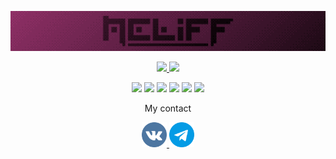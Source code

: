 ![All Text](https://github.com/ncliff-git/screenshots/blob/master/NcliffWallpaper5k_mini.png)

<p align="center">
  <a href="https://github.com/ncliff-git">
    <img height="180em" src="https://github-readme-stats.vercel.app/api?username=ncliff-git&show_icons=true&theme=radical"/>
    <img height="180em" src="https://github-readme-stats.vercel.app/api/top-langs/?username=ncliff-git&layout=compact&theme=radical"/>
  </a>
</p>

<p align="center">
  <img height="35em" src="https://img.shields.io/badge/-C++-8F3066?style=for-the-badge&logo=C%2b%2b"/>
  <img height="35em" src="https://img.shields.io/badge/-C-732753?style=for-the-badge&logo=C"/>
  <img height="35em" src="https://img.shields.io/badge/-go-632147?style=for-the-badge&logo=go"/>
  <img height="35em" src="https://img.shields.io/badge/-Python-571D3F?style=for-the-badge&logo=python"/>
  <img height="35em" src="https://img.shields.io/badge/-docker-481834?style=for-the-badge&logo=docker"/>
  <img height="35em" src="https://img.shields.io/badge/-bash-3B142B?style=for-the-badge&logo=gnu-bash"/>
</p>
<p align="center">
  My contact
</p>
<p align="center">
  <a href="https://vk.com/m_moonlight_l">
     <img src="https://github.com/ncliff-git/screenshots/blob/master/vk.png" width="40">
  </a>
  <a href="https://t.me/ncliff01">
      <img src="https://github.com/ncliff-git/screenshots/blob/master/telegram.png" width="40">
  </a>
</p>
